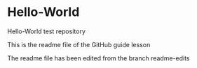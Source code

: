# Hello-World
Hello-World test repository

This is the readme file of the GitHub guide lesson

The readme file has been edited from the branch readme-edits
